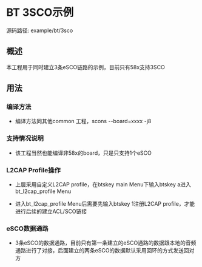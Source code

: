 # BT 3SCO示例

源码路径: example/bt/3sco

## 概述
本工程用于同时建立3条eSCO链路的示例，目前只有58x支持3SCO
## 用法

### 编译方法
- 编译方法同其他common 工程，scons --board=xxxx  -j8

### 支持情况说明
- 该工程当然也能编译非58x的board，只是只支持1个eSCO

### L2CAP Profile操作
- 上层采用自定义L2CAP profile，在btskey main Menu下输入btskey a进入bt_l2cap_profile Menu

- 进入bt_l2cap_profile Menu后需要先输入btskey 1注册L2CAP profile，才能进行后续的建立ACL/SCO链接

### eSCO数据通路
- 3条eSCO的数据通路，目前只有第一条建立的eSCO通路的数据跟本地的音频通路进行了对接，后面建立的两条eSCO的数据默认采用回环的方式发送回对方

  ​    

